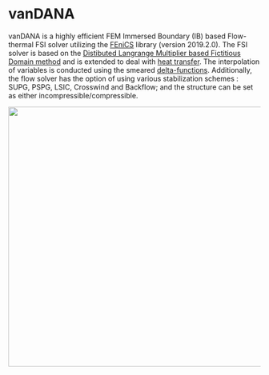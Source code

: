 # vanDANA

vanDANA is a highly efficient FEM Immersed Boundary (IB) based Flow-thermal FSI solver utilizing the [FEniCS](https://fenicsproject.org/) library (version 2019.2.0). The FSI solver is based on the [Distibuted Langrange Multiplier based Fictitious Domain method](https://www.sciencedirect.com/science/article/pii/S0021999105000148) and is extended to deal with [heat transfer](https://www.sciencedirect.com/science/article/pii/S0021999106000167). The interpolation of variables is conducted using the smeared [delta-functions](https://www.sciencedirect.com/science/article/pii/S0021999109004136). Additionally, the flow solver has the option of using various stabilization schemes : SUPG, PSPG, LSIC, Crosswind and Backflow; and the structure can be set as either incompressible/compressible.

<div align="center">
    <img src="/src/vanDANA.png" width="520px"> 
</div>
